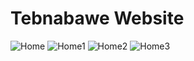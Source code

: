 # Tebnabawe Website

![Home](https://github.com/marwa-mahmoud3/Tebnabawe-Website/assets/58340861/32aa60aa-3e93-4be6-b086-cd3cd2ef8ebe)
![Home1](https://github.com/marwa-mahmoud3/Tebnabawe-Website/assets/58340861/1aeb7563-b2d7-45fa-9b8b-138a9430944c)
![Home2](https://github.com/marwa-mahmoud3/Tebnabawe-Website/assets/58340861/f4ff17fa-bfbd-44f2-99c9-6d445f7bbdd3)
![Home3](https://github.com/marwa-mahmoud3/Tebnabawe-Website/assets/58340861/0caa0acb-f3a7-42f5-8746-ae79462707ed)
